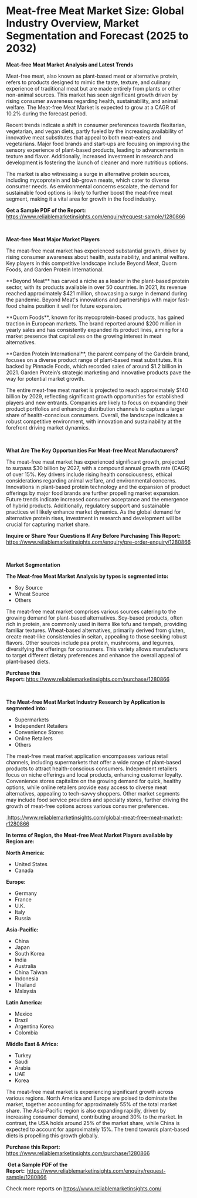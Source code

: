 <p><h1>Meat-free Meat Market Size: Global Industry Overview, Market Segmentation and Forecast (2025 to 2032)</h1></p><p><strong>Meat-free Meat Market Analysis and Latest Trends</strong></p>
<p><p>Meat-free meat, also known as plant-based meat or alternative protein, refers to products designed to mimic the taste, texture, and culinary experience of traditional meat but are made entirely from plants or other non-animal sources. This market has seen significant growth driven by rising consumer awareness regarding health, sustainability, and animal welfare. The Meat-free Meat Market is expected to grow at a CAGR of 10.2% during the forecast period.</p><p>Recent trends indicate a shift in consumer preferences towards flexitarian, vegetarian, and vegan diets, partly fueled by the increasing availability of innovative meat substitutes that appeal to both meat-eaters and vegetarians. Major food brands and start-ups are focusing on improving the sensory experience of plant-based products, leading to advancements in texture and flavor. Additionally, increased investment in research and development is fostering the launch of cleaner and more nutritious options.</p><p>The market is also witnessing a surge in alternative protein sources, including mycoprotein and lab-grown meats, which cater to diverse consumer needs. As environmental concerns escalate, the demand for sustainable food options is likely to further boost the meat-free meat segment, making it a vital area for growth in the food industry.</p></p>
<p><strong>Get a Sample PDF of the Report:&nbsp;</strong> <a href="https://www.reliablemarketinsights.com/enquiry/request-sample/1280866?utm_campaign=3200&utm_medium=2&utm_source=Github&utm_content=ia&utm_term=24032025&utm_id=meat-free-meat">https://www.reliablemarketinsights.com/enquiry/request-sample/1280866</a></p>
<p>&nbsp;</p>
<p><strong>Meat-free Meat Major Market Players</strong></p>
<p><p>The meat-free meat market has experienced substantial growth, driven by rising consumer awareness about health, sustainability, and animal welfare. Key players in this competitive landscape include Beyond Meat, Quorn Foods, and Garden Protein International. </p><p>**Beyond Meat** has carved a niche as a leader in the plant-based protein sector, with its products available in over 50 countries. In 2021, its revenue reached approximately $421 million, showcasing a surge in demand during the pandemic. Beyond Meat's innovations and partnerships with major fast-food chains position it well for future expansion.</p><p>**Quorn Foods**, known for its mycoprotein-based products, has gained traction in European markets. The brand reported around $200 million in yearly sales and has consistently expanded its product lines, aiming for a market presence that capitalizes on the growing interest in meat alternatives.</p><p>**Garden Protein International**, the parent company of the Gardein brand, focuses on a diverse product range of plant-based meat substitutes. It is backed by Pinnacle Foods, which recorded sales of around $1.2 billion in 2021. Garden Protein’s strategic marketing and innovative products pave the way for potential market growth.</p><p>The entire meat-free meat market is projected to reach approximately $140 billion by 2029, reflecting significant growth opportunities for established players and new entrants. Companies are likely to focus on expanding their product portfolios and enhancing distribution channels to capture a larger share of health-conscious consumers. Overall, the landscape indicates a robust competitive environment, with innovation and sustainability at the forefront driving market dynamics.</p></p>
<p>&nbsp;</p>
<p><strong>What Are The Key Opportunities For Meat-free Meat Manufacturers?</strong></p>
<p><p>The meat-free meat market has experienced significant growth, projected to surpass $30 billion by 2027, with a compound annual growth rate (CAGR) of over 15%. Key drivers include rising health consciousness, ethical considerations regarding animal welfare, and environmental concerns. Innovations in plant-based protein technology and the expansion of product offerings by major food brands are further propelling market expansion. Future trends indicate increased consumer acceptance and the emergence of hybrid products. Additionally, regulatory support and sustainable practices will likely enhance market dynamics. As the global demand for alternative protein rises, investment in research and development will be crucial for capturing market share.</p></p>
<p><strong>Inquire or Share Your Questions If Any Before Purchasing This Report:</strong> <a href="https://www.reliablemarketinsights.com/enquiry/pre-order-enquiry/1280866?utm_campaign=3200&utm_medium=2&utm_source=Github&utm_content=ia&utm_term=24032025&utm_id=meat-free-meat">https://www.reliablemarketinsights.com/enquiry/pre-order-enquiry/1280866</a></p>
<p>&nbsp;</p>
<p><strong>Market Segmentation</strong></p>
<p><strong>The Meat-free Meat Market Analysis by types is segmented into:</strong></p>
<p><ul><li>Soy Source</li><li>Wheat Source</li><li>Others</li></ul></p>
<p><p>The meat-free meat market comprises various sources catering to the growing demand for plant-based alternatives. Soy-based products, often rich in protein, are commonly used in items like tofu and tempeh, providing familiar textures. Wheat-based alternatives, primarily derived from gluten, create meat-like consistencies in seitan, appealing to those seeking robust flavors. Other sources include pea protein, mushrooms, and legumes, diversifying the offerings for consumers. This variety allows manufacturers to target different dietary preferences and enhance the overall appeal of plant-based diets.</p></p>
<p><strong>Purchase this Report:&nbsp;</strong><a href="https://www.reliablemarketinsights.com/purchase/1280866?utm_campaign=3200&utm_medium=2&utm_source=Github&utm_content=ia&utm_term=24032025&utm_id=meat-free-meat">https://www.reliablemarketinsights.com/purchase/1280866</a></p>
<p>&nbsp;</p>
<p><strong>The Meat-free Meat Market Industry Research by Application is segmented into:</strong></p>
<p><ul><li>Supermarkets</li><li>Independent Retailers</li><li>Convenience Stores</li><li>Online Retailers</li><li>Others</li></ul></p>
<p><p>The meat-free meat market application encompasses various retail channels, including supermarkets that offer a wide range of plant-based products to attract health-conscious consumers. Independent retailers focus on niche offerings and local products, enhancing customer loyalty. Convenience stores capitalize on the growing demand for quick, healthy options, while online retailers provide easy access to diverse meat alternatives, appealing to tech-savvy shoppers. Other market segments may include food service providers and specialty stores, further driving the growth of meat-free options across various consumer preferences.</p></p>
<p><a href="https://www.reliablemarketinsights.com/global-meat-free-meat-market-r1280866?utm_campaign=3200&utm_medium=2&utm_source=Github&utm_content=ia&utm_term=24032025&utm_id=meat-free-meat">&nbsp;https://www.reliablemarketinsights.com/global-meat-free-meat-market-r1280866</a></p>
<p><strong>In terms of Region, the Meat-free Meat Market Players available by Region are:</strong></p>
<p>
    <p> <strong> North America: </strong>
        <ul>
            <li>United States</li>
            <li>Canada</li>
        </ul>
        </p> 
    <p> <strong> Europe: </strong>
        <ul>
            <li>Germany</li>
            <li>France</li>
            <li>U.K.</li>
            <li>Italy</li>
            <li>Russia</li>
        </ul>
        </p> 
    <p> <strong> Asia-Pacific: </strong>
        <ul>
            <li>China</li>
            <li>Japan</li>
            <li>South Korea</li>
            <li>India</li>
            <li>Australia</li>
            <li>China Taiwan</li>
            <li>Indonesia</li>
            <li>Thailand</li>
            <li>Malaysia</li>
        </ul>
        </p> 
    <p> <strong> Latin America: </strong>
        <ul>
            <li>Mexico</li>
            <li>Brazil</li>
            <li>Argentina Korea</li>
            <li>Colombia</li>
        </ul>
        </p> 
    <p> <strong> Middle East & Africa: </strong>
        <ul>
            <li>Turkey</li>
            <li>Saudi</li>
            <li>Arabia</li>
            <li>UAE</li>
            <li>Korea</li>
        </ul>
    </p>
    </p>
<p><p>The meat-free meat market is experiencing significant growth across various regions. North America and Europe are poised to dominate the market, together accounting for approximately 55% of the total market share. The Asia-Pacific region is also expanding rapidly, driven by increasing consumer demand, contributing around 30% to the market. In contrast, the USA holds around 25% of the market share, while China is expected to account for approximately 15%. The trend towards plant-based diets is propelling this growth globally.</p></p>
<p><strong>Purchase this Report: </strong><a href="https://www.reliablemarketinsights.com/purchase/1280866?utm_campaign=3200&utm_medium=2&utm_source=Github&utm_content=ia&utm_term=24032025&utm_id=meat-free-meat">https://www.reliablemarketinsights.com/purchase/1280866</a></p>
<p>&nbsp;<strong>Get a Sample PDF of the Report:&nbsp;&nbsp;</strong><a href="https://www.reliablemarketinsights.com/enquiry/request-sample/1280866?utm_campaign=3200&utm_medium=2&utm_source=Github&utm_content=ia&utm_term=24032025&utm_id=meat-free-meat">https://www.reliablemarketinsights.com/enquiry/request-sample/1280866</a></p>
<p><strong></strong></p>
<p>Check more reports on <a href="https://www.reliablemarketinsights.com/?utm_campaign=3200&utm_medium=2&utm_source=Github&utm_content=ia&utm_term=24032025&utm_id=meat-free-meat">https://www.reliablemarketinsights.com/</a></p>